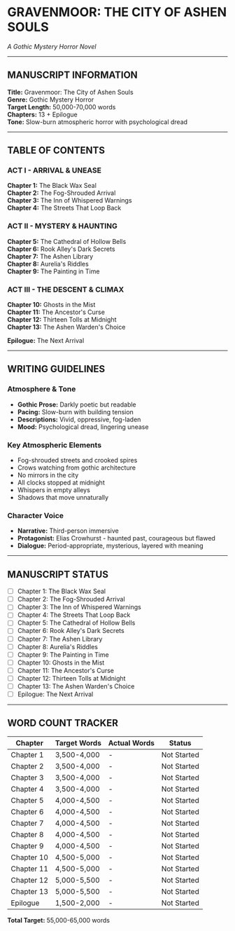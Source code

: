# GRAVENMOOR: THE CITY OF ASHEN SOULS
*A Gothic Mystery Horror Novel*

---

## MANUSCRIPT INFORMATION

**Title:** Gravenmoor: The City of Ashen Souls  
**Genre:** Gothic Mystery Horror  
**Target Length:** 50,000-70,000 words  
**Chapters:** 13 + Epilogue  
**Tone:** Slow-burn atmospheric horror with psychological dread  

---

## TABLE OF CONTENTS

### ACT I - ARRIVAL & UNEASE
**Chapter 1:** The Black Wax Seal  
**Chapter 2:** The Fog-Shrouded Arrival  
**Chapter 3:** The Inn of Whispered Warnings  
**Chapter 4:** The Streets That Loop Back  

### ACT II - MYSTERY & HAUNTING
**Chapter 5:** The Cathedral of Hollow Bells  
**Chapter 6:** Rook Alley's Dark Secrets  
**Chapter 7:** The Ashen Library  
**Chapter 8:** Aurelia's Riddles  
**Chapter 9:** The Painting in Time  

### ACT III - THE DESCENT & CLIMAX
**Chapter 10:** Ghosts in the Mist  
**Chapter 11:** The Ancestor's Curse  
**Chapter 12:** Thirteen Tolls at Midnight  
**Chapter 13:** The Ashen Warden's Choice  

**Epilogue:** The Next Arrival  

---

## WRITING GUIDELINES

### Atmosphere & Tone
- **Gothic Prose:** Darkly poetic but readable
- **Pacing:** Slow-burn with building tension
- **Descriptions:** Vivid, oppressive, fog-laden
- **Mood:** Psychological dread, lingering unease

### Key Atmospheric Elements
- Fog-shrouded streets and crooked spires
- Crows watching from gothic architecture
- No mirrors in the city
- All clocks stopped at midnight
- Whispers in empty alleys
- Shadows that move unnaturally

### Character Voice
- **Narrative:** Third-person immersive
- **Protagonist:** Elias Crowhurst - haunted past, courageous but flawed
- **Dialogue:** Period-appropriate, mysterious, layered with meaning

---

## MANUSCRIPT STATUS

- [ ] Chapter 1: The Black Wax Seal
- [ ] Chapter 2: The Fog-Shrouded Arrival  
- [ ] Chapter 3: The Inn of Whispered Warnings
- [ ] Chapter 4: The Streets That Loop Back
- [ ] Chapter 5: The Cathedral of Hollow Bells
- [ ] Chapter 6: Rook Alley's Dark Secrets
- [ ] Chapter 7: The Ashen Library
- [ ] Chapter 8: Aurelia's Riddles
- [ ] Chapter 9: The Painting in Time
- [ ] Chapter 10: Ghosts in the Mist
- [ ] Chapter 11: The Ancestor's Curse
- [ ] Chapter 12: Thirteen Tolls at Midnight
- [ ] Chapter 13: The Ashen Warden's Choice
- [ ] Epilogue: The Next Arrival

---

## WORD COUNT TRACKER

| Chapter | Target Words | Actual Words | Status |
|---------|--------------|--------------|--------|
| Chapter 1 | 3,500-4,000 | - | Not Started |
| Chapter 2 | 3,500-4,000 | - | Not Started |
| Chapter 3 | 3,500-4,000 | - | Not Started |
| Chapter 4 | 3,500-4,000 | - | Not Started |
| Chapter 5 | 4,000-4,500 | - | Not Started |
| Chapter 6 | 4,000-4,500 | - | Not Started |
| Chapter 7 | 4,000-4,500 | - | Not Started |
| Chapter 8 | 4,000-4,500 | - | Not Started |
| Chapter 9 | 4,000-4,500 | - | Not Started |
| Chapter 10 | 4,500-5,000 | - | Not Started |
| Chapter 11 | 4,500-5,000 | - | Not Started |
| Chapter 12 | 5,000-5,500 | - | Not Started |
| Chapter 13 | 5,000-5,500 | - | Not Started |
| Epilogue | 1,500-2,000 | - | Not Started |

**Total Target:** 55,000-65,000 words